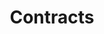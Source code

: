 ---
title: Contracts
longTitle: 'Contracts'
tags:
- gccommon
broaderTerm:
- "[[Lease Service contracts Federal contracts]]"
relatedTerm:
- "[[Standing offers Terms of reference Contracting Agr]]"
---